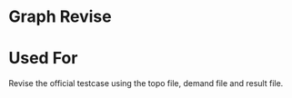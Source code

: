 Graph Revise
============

# Used For

Revise the official testcase using the topo file, demand file and result file.
